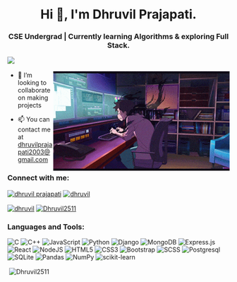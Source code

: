 <h1 align="center">Hi 👋, I'm Dhruvil Prajapati.</h1>
<h3 align="center">CSE Undergrad | Currently learning Algorithms & exploring Full Stack.</h3>

[![](https://visitcount.itsvg.in/api?id=Dhruvil2511&icon=9&color=0)](https://visitcount.itsvg.in)

<img align="right" width="400"  src="typinh.gif">

- 💞️ I’m looking to collaborate on making projects

- 📫 You can contact me at dhruvilprajapati2003@gmail.com
<h3 align="left">Connect with me:</h3>
<p align="left">
<a href="https://www.linkedin.com/in/dhruvil-prajapati-187759221" target="blank"><img align="center" src="https://raw.githubusercontent.com/rahuldkjain/github-profile-readme-generator/master/src/images/icons/Social/linked-in-alt.svg" alt="dhruvil prajapati" height="30" width="40" /></a>
<a href="https://www.instagram.com/dhruvill2511/" target="blank"><img align="center" src="https://raw.githubusercontent.com/rahuldkjain/github-profile-readme-generator/master/src/images/icons/Social/instagram.svg" alt="dhruvil" height="30" width="40" /></a>
  
<a href="https://www.codechef.com/users/hi2u_2511" target="blank"><img align="center" src="https://cdn.jsdelivr.net/npm/simple-icons@3.1.0/icons/codechef.svg" alt="dhruvil" height="30" width="40" /></a>
<a href="https://www.leetcode.com/dhruvil2511" target="blank"><img align="center" src="https://raw.githubusercontent.com/rahuldkjain/github-profile-readme-generator/master/src/images/icons/Social/leet-code.svg" alt="Dhruvil2511" height="30" width="40" /></a>
</p>
<h3 align="left">Languages and Tools:</h3>

  ![C](https://img.shields.io/badge/c-%2300599C.svg?style=for-the-badge&logo=c&logoColor=white)
  ![C++](https://img.shields.io/badge/C%2B%2B-00599C?style=for-the-badge&logo=c%2B%2B&logoColor=white)
  ![JavaScript](https://img.shields.io/badge/javascript-%23323330.svg?style=for-the-badge&logo=javascript&logoColor=%23F7DF1E)
  ![Python](https://img.shields.io/badge/python-3670A0?style=for-the-badge&logo=python&logoColor=ffdd54)
  ![Django](https://img.shields.io/badge/Django-092E20?style=for-the-badge&logo=django&logoColor=white)
  ![MongoDB](https://img.shields.io/badge/MongoDB-%234ea94b.svg?style=for-the-badge&logo=mongodb&logoColor=white)
  ![Express.js](https://img.shields.io/badge/express.js-%23404d59.svg?style=for-the-badge&logo=express&logoColor=%2361DAFB)
  ![React](https://img.shields.io/badge/react-%2320232a.svg?style=for-the-badge&logo=react&logoColor=%2361DAFB)
  ![NodeJS](https://img.shields.io/badge/node.js-6DA55F?style=for-the-badge&logo=node.js&logoColor=white)
  ![HTML5](https://img.shields.io/badge/html5-%23E34F26.svg?style=for-the-badge&logo=html5&logoColor=white)
  ![CSS3](https://img.shields.io/badge/css3-%231572B6.svg?style=for-the-badge&logo=css3&logoColor=white)
  ![Bootstrap](https://img.shields.io/badge/bootstrap-%23563D7C.svg?style=for-the-badge&logo=bootstrap&logoColor=white)
  ![SCSS](https://img.shields.io/badge/Sass-CC6699?style=for-the-badge&logo=sass&logoColor=white)
  ![Postgresql](https://img.shields.io/badge/PostgreSQL-316192?style=for-the-badge&logo=postgresql&logoColor=white)
  ![SQLite](https://img.shields.io/badge/SQLite-07405E?style=for-the-badge&logo=sqlite&logoColor=white)
  ![Pandas](https://img.shields.io/badge/pandas-%23150458.svg?style=for-the-badge&logo=pandas&logoColor=white)
  ![NumPy](https://img.shields.io/badge/numpy-%23013243.svg?style=for-the-badge&logo=numpy&logoColor=white)
  ![scikit-learn](https://img.shields.io/badge/scikit--learn-%23F7931E.svg?style=for-the-badge&logo=scikit-learn&logoColor=white)



<p>&nbsp;<img align="center" src="https://github-readme-stats.vercel.app/api?username=Dhruvil2511&show_icons=true&locale=en" alt="Dhruvil2511" /></p>

